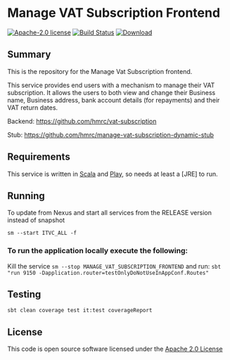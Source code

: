 # Manage VAT Subscription Frontend

[![Apache-2.0 license](http://img.shields.io/badge/license-Apache-brightgreen.svg)](http://www.apache.org/licenses/LICENSE-2.0.html)
[![Build Status](https://travis-ci.org/hmrc/manage-vat-subscription-frontend.svg)](https://travis-ci.org/hmrc/manage-vat-subscription-frontend) 
[![Download](https://api.bintray.com/packages/hmrc/releases/manage-vat-subscription-frontend/images/download.svg)](https://bintray.com/hmrc/releases/manage-vat-subscription-frontend/_latestVersion)

## Summary
This is the repository for the Manage Vat Subscription frontend.

This service provides end users with a mechanism to manage their VAT subscription.
It allows the users to both view and change their Business name, Business address, bank account details (for repayments) and their VAT return dates.

Backend: https://github.com/hmrc/vat-subscription

Stub: https://github.com/hmrc/manage-vat-subscription-dynamic-stub

## Requirements

This service is written in [Scala](http://www.scala-lang.org/) and [Play](http://playframework.com/), so needs at least a [JRE] to run.

## Running

To update from Nexus and start all services from the RELEASE version instead of snapshot

```
sm --start ITVC_ALL -f
```

### To run the application locally execute the following:
Kill the service ```sm --stop MANAGE_VAT_SUBSCRIPTION_FRONTEND``` and run:
`sbt "run 9150 -Dapplication.router=testOnlyDoNotUseInAppConf.Routes"`

## Testing
`sbt clean coverage test it:test coverageReport`

## License 

This code is open source software licensed under the [Apache 2.0 License]("http://www.apache.org/licenses/LICENSE-2.0.html")

